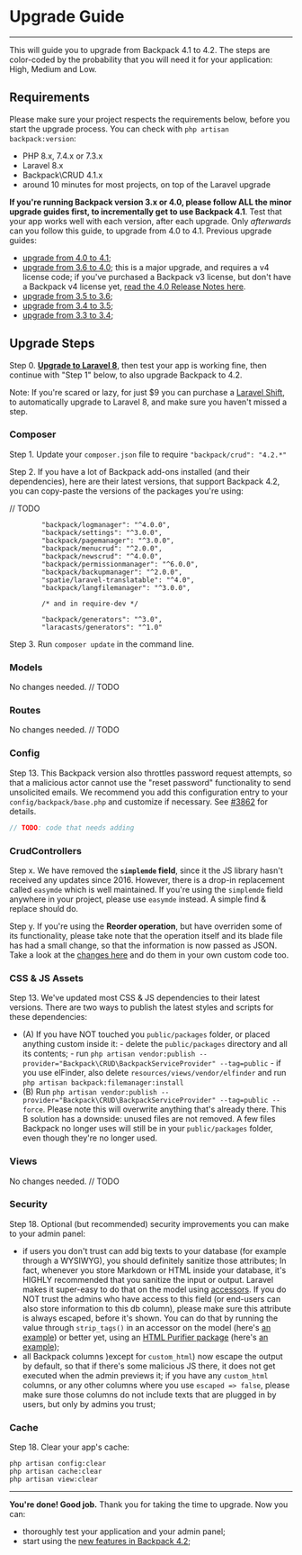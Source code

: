 # Upgrade Guide

---

This will guide you to upgrade from Backpack 4.1 to 4.2. The steps are color-coded by the probability that you will need it for your application: <span class="badge badge-info text-white" style="text-decoration: none;">High</span>, <span class="badge badge-warning text-white" style="text-decoration: none;">Medium</span> and <span class="badge badge-secondary-soft" style="text-decoration: none;">Low</span>.

<a name="requirements"></a>
## Requirements

Please make sure your project respects the requirements below, before you start the upgrade process. You can check with ```php artisan backpack:version```:

- PHP 8.x, 7.4.x or 7.3.x
- Laravel 8.x
- Backpack\CRUD 4.1.x
- around 10 minutes for most projects, on top of the Laravel upgrade

**If you're running Backpack version 3.x or 4.0, please follow ALL the minor upgrade guides first, to incrementally get to use Backpack 4.1**. Test that your app works well with each version, after each upgrade. Only _afterwards_ can you follow this guide, to upgrade from 4.0 to 4.1. Previous upgrade guides:
- [upgrade from 4.0 to 4.1](https://backpackforlaravel.com/docs/4.1/upgrade-guide);
- [upgrade from 3.6 to 4.0](https://backpackforlaravel.com/docs/4.0/upgrade-guide); this is a major upgrade, and requires a v4 license code; if you've purchased a Backpack v3 license, but don't have a Backpack v4 license yet, [read the 4.0 Release Notes here](/docs/4.0/release-notes#backpack-v3-buyers).
- [upgrade from 3.5 to 3.6](https://backpackforlaravel.com/docs/3.6/upgrade-guide);
- [upgrade from 3.4 to 3.5](https://backpackforlaravel.com/docs/3.5/upgrade-guide);
- [upgrade from 3.3 to 3.4](https://backpackforlaravel.com/docs/3.4/upgrade-guide);

<a name="upgraade-steps"></a>
## Upgrade Steps


<a name="step-0" href="#step-0" class="badge badge-info" style="text-decoration: none;">Step 0.</a> **[Upgrade to Laravel 8](https://laravel.com/docs/8.x/upgrade)**, then test your app is working fine, then continue with "Step 1" below, to also upgrade Backpack to 4.2.

Note: If you're scared or lazy, for just $9 you can purchase a [Laravel Shift](https://laravelshift.com/?ref=backpack), to automatically upgrade to Laravel 8, and make sure you haven't missed a step.

<a name="composer"></a>
### Composer

<a name="step-1" href="#step-1" class="badge badge-info text-white" style="text-decoration: none;">Step 1.</a> Update your ```composer.json``` file to require ```"backpack/crud": "4.2.*"```

<a name="step-2" href="#step-2" class="badge badge-warning text-white" style="text-decoration: none;">Step 2.</a> If you have a lot of Backpack add-ons installed (and their dependencies), here are their latest versions, that support Backpack 4.2, you can copy-paste the versions of the packages you're using:

// TODO

```
        "backpack/logmanager": "^4.0.0",
        "backpack/settings": "^3.0.0",
        "backpack/pagemanager": "^3.0.0",
        "backpack/menucrud": "^2.0.0",
        "backpack/newscrud": "^4.0.0",
        "backpack/permissionmanager": "^6.0.0",
        "backpack/backupmanager": "^2.0.0",
        "spatie/laravel-translatable": "^4.0",
        "backpack/langfilemanager": "^3.0.0",

        /* and in require-dev */

        "backpack/generators": "^3.0",
        "laracasts/generators": "^1.0"
```

<a name="step-3" href="#step-3" class="badge badge-info text-white" style="text-decoration: none;">Step 3.</a> Run ```composer update``` in the command line.

<a name="models"></a>
### Models

No changes needed. // TODO

<a name="routes"></a>
### Routes

No changes needed.  // TODO

<a name="config"></a>
### Config

<a name="step-12" href="#step-12" class="badge badge-warning text-white" style="text-decoration: none;">Step 13.</a> This Backpack version also throttles password request attempts, so that a malicious actor cannot use the "reset password" functionality to send unsolicited emails. We recommend you add this configuration entry to your `config/backpack/base.php` and customize if necessary. See [#3862](https://github.com/Laravel-Backpack/CRUD/pull/3862) for details.

```php
// TODO: code that needs adding
```

<a name="controllers"></a>
### CrudControllers

<a name="step-x" href="#step-x" class="badge badge-danger text-white" style="text-decoration: none;">Step x.</a> We have removed the **`simplemde` field**, since it the JS library hasn't received any updates since 2016. However, there is a drop-in replacement called `easymde` which is well maintained. If you're using the `simplemde` field anywhere in your project, please use `easymde` instead. A simple find & replace should do.

<a name="step-y" href="#step-y" class="badge badge-warning text-white" style="text-decoration: none;">Step y.</a> If you're using the **Reorder operation**, but have overriden some of its functionality, please take note that the operation itself and its blade file has had a small change, so that the information is now passed as JSON. Take a look at the [changes here](https://github.com/Laravel-Backpack/CRUD/pull/3808/files) and do them in your own custom code too.

<a href="assets"></a>
### CSS & JS Assets

<a name="step-13" href="#step-13" class="badge badge-info text-white" style="text-decoration: none;">Step 13.</a> We've updated most CSS & JS dependencies to their latest versions. There are two ways to publish the latest styles and scripts for these dependencies:
- (A) If you have NOT touched you ```public/packages``` folder, or placed anything custom inside it:
        - delete the ```public/packages``` directory and all its contents;
        - run ```php artisan vendor:publish --provider="Backpack\CRUD\BackpackServiceProvider" --tag=public```
        - if you use elFinder, also delete ```resources/views/vendor/elfinder``` and run ```php artisan backpack:filemanager:install```
- (B) Run ```php artisan vendor:publish --provider="Backpack\CRUD\BackpackServiceProvider" --tag=public --force```. Please note this will overwrite anything that's already there. This B solution has a downside: unused files are not removed. A few files Backpack no longer uses will still be in your ```public/packages``` folder, even though they're no longer used.



<a name="views"></a>
### Views

No changes needed.  // TODO

<a name="security"></a>
### Security

<a name="step-17" href="#step-18" class="badge badge-warning text-white" style="text-decoration: none;">Step 18.</a> Optional (but recommended) security improvements you can make to your admin panel:
- if users you don't trust can add big texts to your database (for example through a WYSIWYG), you should definitely sanitize those attributes; In fact, whenever you store Markdown or HTML inside your database, it's HIGHLY recommended that you sanitize the input or output. Laravel makes it super-easy to do that on the model using [accessors](https://laravel.com/docs/8.x/eloquent-mutators#accessors-and-mutators). If you do NOT trust the admins who have access to this field (or end-users can also store information to this db column), please make sure this attribute is always escaped, before it's shown. You can do that by running the value through `strip_tags()` in an accessor on the model (here's [an example](https://github.com/Laravel-Backpack/demo/commit/509c0bf0d8b9ee6a52c50f0d2caed65f1f986385)) or better yet, using an [HTML Purifier package](https://github.com/mewebstudio/Purifier) (here's [an example](https://github.com/Laravel-Backpack/demo/commit/7342cffb418bb568b9e4ee279859685ddc0456c1));
- all Backpack columns )except for `custom_html`) now escape the output by default, so that if there's some malicious JS there, it does not get executed when the admin previews it; if you have any `custom_html` columns, or any other columns where you use `escaped => false`, please make sure those columns do not include texts that are plugged in by users, but only by admins you trust;

<a name="cache"></a>
### Cache

<a name="step-18" href="#step-18" class="badge badge-warning text-white" style="text-decoration: none;">Step 18.</a> Clear your app's cache:
```
php artisan config:clear
php artisan cache:clear
php artisan view:clear
```

---

**You're done! Good job.** Thank you for taking the time to upgrade. Now you can:
- thoroughly test your application and your admin panel;
- start using the [new features in Backpack 4.2](/docs/4.2/release-notes);
